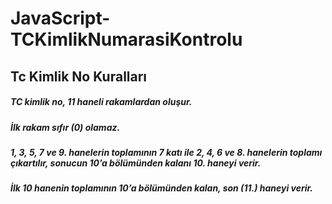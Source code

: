 # JavaScript-TCKimlikNumarasiKontrolu

## Tc Kimlik No Kuralları
##### TC kimlik no, 11 haneli rakamlardan oluşur. 
##### İlk rakam sıfır (0) olamaz. 
##### 1, 3, 5, 7 ve 9. hanelerin toplamının 7 katı ile 2, 4, 6 ve 8. hanelerin toplamı çıkartılır, sonucun 10’a bölümünden kalanı 10. haneyi verir. 
##### İlk 10 hanenin toplamının 10’a bölümünden kalan, son (11.) haneyi verir.
